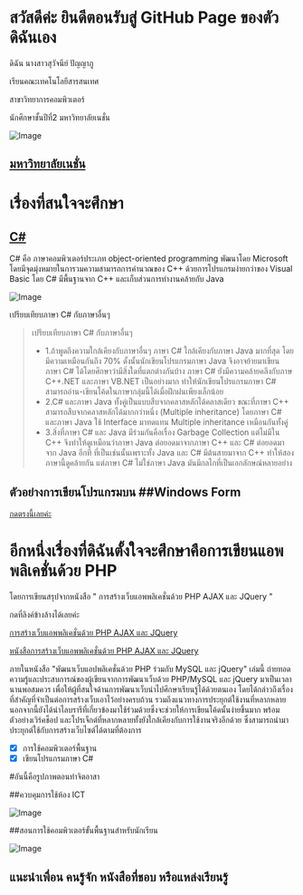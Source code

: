 # สวัสดีค่ะ ยินดีตอนรับสู่ GitHub Page ของตัวดิฉันเอง
ดิฉัน นางสาวสุวัจนีย์ ปัญญาภู

เรียนคณะเทคโนโลยีสารสนเทศ 

สาขาวิทยาการคอมพิวเตอร์

นักศึกษาชั้นปีที่2 มหาวิทยาลัยเนชั่น


![Image](https://raw.githubusercontent.com/thaiall/programming-page/master/Nation_University_Logo.png)
## [มหาวิทยาลัยเนชั่น](http://www.nation.ac.th)


# เรื่องที่สนใจจะศึกษา

## [C#](http://mindphp.com/%E0%B8%84%E0%B8%B9%E0%B9%88%E0%B8%A1%E0%B8%B7%E0%B8%AD/73-%E0%B8%84%E0%B8%B7%E0%B8%AD%E0%B8%AD%E0%B8%B0%E0%B9%84%E0%B8%A3/2184-c-%E0%B8%8A%E0%B8%B2%E0%B8%A3%E0%B9%8C%E0%B8%9B-%E0%B8%84%E0%B8%B7%E0%B8%AD%E0%B8%AD%E0%B8%B0%E0%B9%84%E0%B8%A3)

C# คือ ภาษาคอมพิวเตอร์ประเภท object-oriented programming พัฒนาโดย Microsoft โดยมีจุดมุ่งหมายในการวมความสามารถการคำนวณของ C++ ด้วยการโปรแกรมง่ายกว่าของ Visual Basic โดย C# มีพื้นฐานจาก C++ และเก็บส่วนการทำงานคล้ายกับ Java

![Image](https://github.com/suwatjanee005/c-homework/blob/master/csharp-bordered-turquoise.png)

เปรียบเทียบภาษา C# กับภาษาอื่นๆ

> เปรียบเทียบภาษา C# กับภาษาอื่นๆ
 > - 1.ถ้าพูดถึงความใกล้เคียงกับภาษาอื่นๆ ภาษา C# ใกล้เคียงกับภาษา Java มากที่สุด โดยมีความเหมือนกันถึง 70% ดั้งนั้นนักเขียนโปรแกรมภาษา Java จึงอาจย้ายมาเขียนภาษา C# ได้โดยศึกษาว่ามีสิ่งใดที่แตกต่างกันบ้าง ภาษา C# ยังมีความคล้ายคลึงกับภาษ C++.NET และภาษา VB.NET เป็นอย่างมาก ทำให้นักเขียนโปรแกรมภาษา C# สามารถอ่าน-เขียนโค้ดในภาษากลุ่มนี้ได้เมื่อฝึกฝนเพียงเล็กน้อย 
 > - 2.C# และภาษา Java ทั้งคู่เป็นแบบสืบจากคลาสหลักได้คลาสเดียว ขณะที่ภาษา C++ สามารถสืบจากคลาสหลักได้มากกว่าหนึ่ง (Multiple inheritance) โดยภาษา C# และภาษา Java ใช้ Interface มาทดแทน Multiple inheritance เหมือนกันทั้งคู่
 > - 3.สิ่งที่ภาษา C# และ Java มีร่วมกันคือเรื่อง Garbage Collection แต่ไม่มีใน C++ จึงทำให้ดูเหมือนว่าภาษา Java ต่อยอดมาจากภาษา C++ และ C# ต่อยอดมาจาก Java อีกที ที่เป็นเช่นนั้นเพราะทั้ง Java และ C# มีต้นสายมาจาก C++ ทำให้สองภาษานี้ดูคล้ายกัน แต่ภาษา C# ไม่ใช่ภาษา Java มันมีกลไกที่เป็นเอกลักษณ์หลายอย่าง

## ตัวอย่างการเขียนโปรแกรมบน ##Windows Form

[กดตรงนี้เลยค่ะ](https://github.com/suwatjanee005/c-homework/blob/master/%E0%B9%81%E0%B8%9F%E0%B9%89%E0%B8%A1%E0%B8%AA%E0%B8%B0%E0%B8%AA%E0%B8%A1%E0%B8%9C%E0%B8%A5%E0%B8%87%E0%B8%B2%E0%B8%99-%E0%B8%9B%E0%B8%B51-%E0%B9%80%E0%B8%97%E0%B8%AD%E0%B8%A11.docx)


# อีกหนึ่งเรื่องที่ดิฉันตั้งใจจะศึกษาคือการเขียนแอพพลิเคชั่นด้วย PHP
โดยการเขียนสรุปจากหนังสือ " การสร้างเว็บแอพพลิเคชั่นด้วย PHP AJAX และ JQuery "

กดที่ลิงค์ข้างล้างได้เลยค่ะ

[การสร้างเว็บแอพพลิเคชั่นด้วย PHP AJAX และ JQuery](https://www.facebook.com/ajarnburin/photos/a.1784650131549110/1784650354882421/?type=3&theater&ifg=1)


[หนังสือการสร้างเว็บแอพพลิเคชั่นด้วย PHP AJAX และ JQuery](https://www.se-ed.com/product/%E0%B8%9E%E0%B8%B1%E0%B8%92%E0%B8%99%E0%B8%B2%E0%B9%80%E0%B8%A7%E0%B9%87%E0%B8%9A%E0%B9%81%E0%B8%AD%E0%B8%9B%E0%B8%9E%E0%B8%A5%E0%B8%B4%E0%B9%80%E0%B8%84%E0%B8%8A%E0%B8%B1%E0%B9%88%E0%B8%99%E0%B8%94%E0%B9%89%E0%B8%A7%E0%B8%A2-PHP-%E0%B8%A3%E0%B9%88%E0%B8%A7%E0%B8%A1%E0%B8%81%E0%B8%B1%E0%B8%9A-MySQL-%E0%B9%81%E0%B8%A5%E0%B8%B0-jQuery.aspx?no=9786160822195)

ภายในหนังสือ "พัฒนาเว็บแอปพลิเคชั่นด้วย PHP ร่วมกับ MySQL และ jQuery" เล่มนี้ ถ่ายทอดความรู้และประสบการณ์ของผู้เขียนจากการพัฒนาเว็บด้วย PHP/MySQL และ jQuery มาเป็นเวลานานพอสมควร เพื่อให้ผู้ที่สนใจด้านการพัฒนาเว็บนำไปศึกษาเรียนรู้ได้ด้วยตนเอง โดยได้กล่าวถึงเรื่องที่สำคัญที่จำเป็นต่อการสร้างเว็บเอาไว้อย่างครบถ้วน รวมถึงแนวทางการประยุกต์ใช้งานที่หลากหลาย นอกจากนี้ยังได้นำไลบรารีที่เกี่ยวข้องมาใช้ร่วมด้วยซึ่งจะช่วยให้การเขียนโค้ดนั้นง่ายขึ้นมาก พร้อมตัวอย่างเวิร์คช็อป และโปรเจ็กต์ที่หลากหลายทั้งยังใกล้เคียงกับการใช้งานจริงอีกด้วย ซึ่งสามารถนำมาประยุกต์ใช้กับการสร้างเว็บไซต์ได้ตามที่ต้องการ


- [x]  การใช้คอมพิวเตอร์พื้นฐาน
- [x]  เขียนโปรแกรมภาษา C#

#อันนี้คือรูปภาพตอนทำจิตอาสา 

##ควบคุมการใช้ห้อง ICT

![Image](https://github.com/suwatjanee005/c-homework/blob/master/%E0%B8%AD%E0%B8%B2%E0%B8%AA%E0%B8%B2.jpg)

##สอนการใช้คอมพิวเตอร์ขั้นพื้นฐานสำหรับนักเรียน

![Image](https://github.com/suwatjanee005/c-homework/blob/master/%E0%B8%81%E0%B8%B4%E0%B8%88%E0%B8%81%E0%B8%A3%E0%B8%A3%E0%B8%A1%E0%B8%88%E0%B8%B4%E0%B8%95.jpg)

## แนะนำเพื่อน คนรู้จัก หนังสือที่ชอบ หรือแหล่งเรียนรู้



